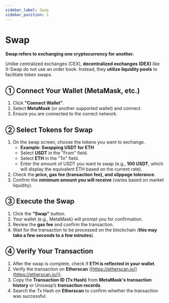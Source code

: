 ```yaml
---
sidebar_label: Swap
sidebar_position: 1
---
```


# Swap  

**Swap refers to exchanging one cryptocurrency for another.**  

Unlike centralized exchanges (CEX), **decentralized exchanges (DEX)** like X-Swap do not use an order book. Instead, they **utilize liquidity pools** to facilitate token swaps.  


## **① Connect Your Wallet (MetaMask, etc.)**  

1. Click **"Connect Wallet"**.  
2. Select **MetaMask** (or another supported wallet) and connect.  
3. Ensure you are connected to the correct network.  


## **② Select Tokens for Swap**  

1. On the swap screen, choose the tokens you want to exchange.  
   - **Example: Swapping USDT for ETH**  
   - Select **USDT** in the "From" field.  
   - Select **ETH** in the "To" field.  
   - Enter the amount of USDT you want to swap (e.g., **100 USDT**, which will display the equivalent ETH based on the current rate).  
2. Check the **price, gas fee (transaction fee), and slippage tolerance**.  
3. Confirm the **minimum amount you will receive** (varies based on market liquidity).  


## **③ Execute the Swap**  

1. Click the **"Swap"** button.  
2. Your wallet (e.g., MetaMask) will prompt you for confirmation.  
3. Review the **gas fee** and confirm the transaction.  
4. Wait for the transaction to be processed on the blockchain (**this may take a few seconds to a few minutes**).  


## **④ Verify Your Transaction**  

1. After the swap is complete, check if **ETH is reflected in your wallet**.  
2. Verify the transaction on **Etherscan** ([https://etherscan.io/](https://etherscan.io/)).  
3. Copy the **Transaction ID (Tx Hash)** from **MetaMask's transaction history** or Uniswap’s **transaction records**.  
4. Search the Tx Hash on **Etherscan** to confirm whether the transaction was successful.  
